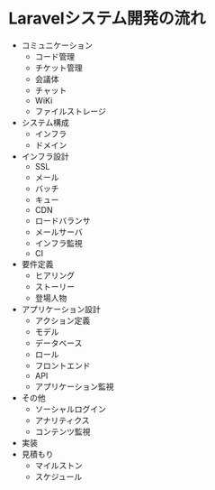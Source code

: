 Laravelシステム開発の流れ
=================

* コミュニケーション
  * コード管理
  * チケット管理
  * 会議体
  * チャット
  * WiKi
  * ファイルストレージ
* システム構成
  * インフラ
  * ドメイン
* インフラ設計
  * SSL
  * メール
  * バッチ
  * キュー
  * CDN
  * ロードバランサ
  * メールサーバ
  * インフラ監視
  * CI
* 要件定義
  * ヒアリング
  * ストーリー
  * 登場人物
* アプリケーション設計
  * アクション定義
  * モデル
  * データベース
  * ロール
  * フロントエンド
  * API
  * アプリケーション監視
* その他
  * ソーシャルログイン
  * アナリティクス
  * コンテンツ監視
* 実装
* 見積もり
  * マイルストン
  * スケジュール
